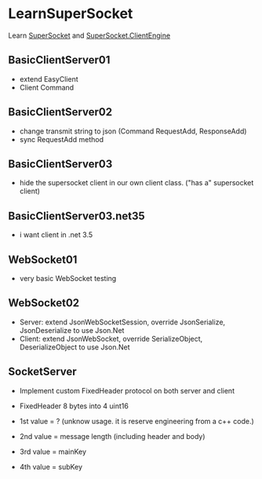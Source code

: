 # LearnSuperSocket

Learn [SuperSocket](https://github.com/kerryjiang/SuperSocket) and [SuperSocket.ClientEngine](https://github.com/kerryjiang/SuperSocket.ClientEngine)

## BasicClientServer01

* extend EasyClient
* Client Command

## BasicClientServer02

* change transmit string to json (Command RequestAdd, ResponseAdd)
* sync RequestAdd method

## BasicClientServer03

* hide the supersocket client in our own client class. ("has a" supersocket client)

## BasicClientServer03.net35

* i want client in .net 3.5

## WebSocket01

* very basic WebSocket testing

## WebSocket02

* Server: extend JsonWebSocketSession, override JsonSerialize, JsonDeserialize to use Json.Net
* Client: extend JsonWebSocket, override SerializeObject, DeserializeObject to use Json.Net

## SocketServer

* Implement custom FixedHeader protocol on both server and client

* FixedHeader 8 bytes into 4 uint16
* 1st value = ? (unknow usage. it is reserve engineering from a c++ code.)
* 2nd value = message length (including header and body)
* 3rd value = mainKey
* 4th value = subKey
